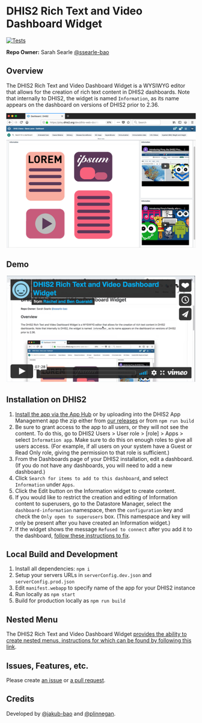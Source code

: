 # DHIS2 Rich Text and Video Dashboard Widget

[![Tests](https://github.com/pepfar-datim/dashboard-information-widget/actions/workflows/test.yml/badge.svg)](https://github.com/pepfar-datim/dashboard-information-widget/actions)

**Repo Owner:** Sarah Searle [@ssearle-bao](https://github.com/ssearle-bao)

## Overview

The DHIS2 Rich Text and Video Dashboard Widget is a WYSIWYG editor that allows for the creation of rich text content in DHIS2 dashboards. Note that internally to DHIS2, the widget is named `Information`, as its name appears on the dashboard on versions of DHIS2 prior to 2.36.

<img width="900" alt="DHIS2 Rich Text and Video Dashboard Widget example" src="https://github.com/pepfar-datim/dashboard-information-widget/blob/main/docs/images/DHIS2RichTextAndVideoDashboardWidgetExample.jpg">

## Demo

[![Demo video for DHIS2 Rich Text and Video Dashboard Widget](https://github.com/pepfar-datim/dashboard-information-widget/blob/main/docs/images/DHIS2RichTextAndVideoDashboardWidgetDemo.jpg)](https://vimeo.com/567442556)

## Installation on DHIS2

1. [Install the app via the App Hub](https://apps.dhis2.org/app/96d39ad5-bd25-45b1-ae8c-165f4a1854a9) or by uploading into the DHIS2 App Management app the zip either from [our releases](https://github.com/pepfar-datim/dashboard-information-widget/releases) or from `npm run build`
2. Be sure to grant access to the app to all users, or they will not see the content. To do this, go to DHIS2 Users > User role > [role] > Apps > select `Information app`. Make sure to do this on enough roles to give all users access. (For example, if all users on your system have a Guest or Read Only role, giving the permission to that role is sufficient.)
3. From the Dashboards page of your DHIS2 installation, edit a dashboard. (If you do not have any dashboards, you will need to add a new dashboard.)
4. Click `Search for items to add to this dashboard`, and select `Information` under `Apps`.
5. Click the Edit button on the Information widget to create content.
6. If you would like to restrict the creation and editing of Information content to superusers, go to the Datastore Manager, select the `dashboard-information` namespace, then the `configuration` key and check the `Only open to superusers` box. (This namespace and key will only be present after you have created an  Information widget.)
7. If the widget shows the message `Refused to connect` after you add it to the dashboard, [follow these instructions to fix](https://github.com/pepfar-datim/dashboard-information-widget/blob/main/docs/RefusedToConnect.md).

## Local Build and Development

1. Install all dependencies: `npm i`
2. Setup your servers URLs in `serverConfig.dev.json` and `serverConfig.prod.json`
3. Edit `manifest.webapp` to specify name of the app for your DHIS2 instance
4. Run locally as `npm start`
5. Build for production locally as `npm run build`

## Nested Menu

The DHIS2 Rich Text and Video Dashboard Widget [provides the ability to create nested menus, instructions for which can be found by following this link](https://github.com/pepfar-datim/dashboard-information-widget/blob/main/docs/NestedMenu.md).

## Issues, Features, etc.

Please create [an issue](https://github.com/pepfar-datim/dashboard-information-widget/issues) or [a pull request](https://github.com/pepfar-datim/dashboard-information-widget/pulls).

## Credits

Developed by [@jakub-bao](https://github.com/jakub-bao) and [@plinnegan](https://github.com/plinnegan).